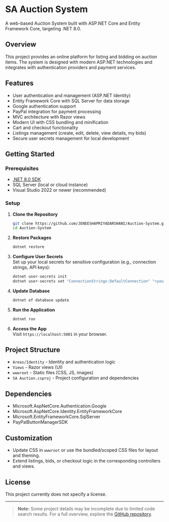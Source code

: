 # SA Auction System

A web-based Auction System built with ASP.NET Core and Entity Framework Core, targeting .NET 8.0.

## Overview

This project provides an online platform for listing and bidding on auction items. The system is designed with modern ASP.NET technologies and integrates with authentication providers and payment services.

## Features

- User authentication and management (ASP.NET Identity)
- Entity Framework Core with SQL Server for data storage
- Google authentication support
- PayPal integration for payment processing
- MVC architecture with Razor views
- Modern UI with CSS bundling and minification
- Cart and checkout functionality
- Listings management (create, edit, delete, view details, my bids)
- Secure user secrets management for local development

## Getting Started

### Prerequisites

- [.NET 8.0 SDK](https://dotnet.microsoft.com/en-us/download/dotnet/8.0)
- SQL Server (local or cloud instance)
- Visual Studio 2022 or newer (recommended)

### Setup

1. **Clone the Repository**
    ```bash
    git clone https://github.com/JENEESHAPRIYADARSHANI/Auction-System.git
    cd Auction-System
    ```

2. **Restore Packages**
    ```bash
    dotnet restore
    ```

3. **Configure User Secrets**  
    Set up your local secrets for sensitive configuration (e.g., connection strings, API keys):
    ```bash
    dotnet user-secrets init
    dotnet user-secrets set "ConnectionStrings:DefaultConnection" "<your-connection-string>"
    ```

4. **Update Database**
    ```bash
    dotnet ef database update
    ```

5. **Run the Application**
    ```bash
    dotnet run
    ```

6. **Access the App**  
    Visit `https://localhost:5001` in your browser.

## Project Structure

- `Areas/Identity` - Identity and authentication logic
- `Views` - Razor views (UI)
- `wwwroot` - Static files (CSS, JS, images)
- `SA Auction.csproj` - Project configuration and dependencies

## Dependencies

- Microsoft.AspNetCore.Authentication.Google
- Microsoft.AspNetCore.Identity.EntityFrameworkCore
- Microsoft.EntityFrameworkCore.SqlServer
- PayPalButtonManagerSDK

## Customization

- Update CSS in `wwwroot` or use the bundled/scoped CSS files for layout and theming.
- Extend listings, bids, or checkout logic in the corresponding controllers and views.

## License

This project currently does not specify a license.

---

> **Note:** Some project details may be incomplete due to limited code search results. For a full overview, explore the [GitHub repository](https://github.com/JENEESHAPRIYADARSHANI/Auction-System).
